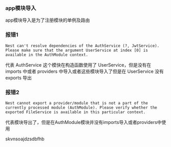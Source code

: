 ### app模块导入
app模块导入是为了注册模块的单例及路由

### 报错1
    Nest can't resolve dependencies of the AuthService (?, JwtService). Please make sure that the argument UserService at index [0] is available in the AuthModule context.

代表 AuthService 这个模快在构造函数使用了 UserService，但是没有在 imports 中或者 providers 中导入或者这些模块导入了但是在 UserService 没有 exports 导出

### 报错2
    Nest cannot export a provider/module that is not a part of the currently processed module (AuthModule). Please verify whether the exported FileService is available in this particular context.

代表模块导出了，但是在AuthModule模块并没有imports导入或者providers中使用

skvnsoajdzsdbfhb

